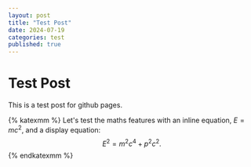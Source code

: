 ```yaml
---
layout: post
title: "Test Post"
date: 2024-07-19
categories: test
published: true
---
```


# Test Post
This is a test post for github pages.

{% katexmm %}
Let's test the maths features with an inline equation, $E = mc^2$, and a display equation:
$$ E^2 = m^2c^4 + p^2c^2. $$
{% endkatexmm %}
